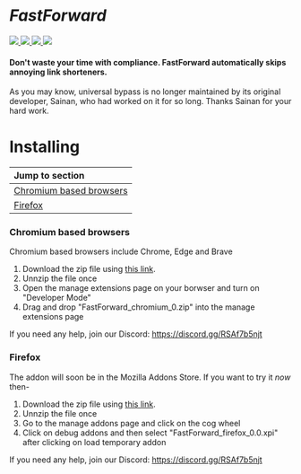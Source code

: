#  *FastForward*
  <a href="https://github.com/FastForwardTeam/FastForward/blob/main/.github/workflows/main.yml">
  <img src="https://badgen.net/github/checks/FastForwardTeam/FastForward?label=Build" />
  </a>
  <a href="https://discord.gg/RSAf7b5njt">
  <img src="https://badgen.net/badge/icon/discord?icon=discord&label=Fast+Forward" />
  </a>
  <a href="https://nightly.link/FastForwardTeam/FastForward/workflows/main/main/FastForward_chromium.zip">
  <img src="https://img.shields.io/badge/Chromium-Unstable-e77334" />
  </a>
  <a href="https://nightly.link/FastForwardTeam/FastForward/workflows/main/main/FastForward_firefox.zip">
  <img src="https://img.shields.io/badge/Firefox-Unstable-e77334" />
  </a>
 

#### Don't waste your time with compliance. FastForward automatically skips annoying link shorteners.

As you may know, universal bypass is no longer maintained by its original developer, Sainan, who had worked on it for so long. 
Thanks Sainan for your hard work.

# Installing
| Jump to section                                     |
| :-------------                                      |
| [Chromium based browsers](#chromium-based-browsers) |
| [Firefox](#firefox)                                 |


### Chromium based browsers

Chromium based browsers include Chrome, Edge and Brave 

1) Download the zip file using [this link](https://nightly.link/FastForwardTeam/FastForward/workflows/main/main/FastForward_chromium.zip).
3) Unnzip the file once
4) Open the manage extensions page on your borwser and turn on "Developer Mode"
5) Drag and drop "FastForward_chromium_0.zip" into the manage extensions page

If you need any help, join our Discord: https://discord.gg/RSAf7b5njt

### Firefox
The addon will soon be in the Mozilla Addons Store. If you want to try it *now* then-
1) Download the zip file using [this link](https://nightly.link/FastForwardTeam/FastForward/workflows/main/main/FastForward_firefox.zip).
2) Unnzip the file once
3) Go to the manage addons page and click on the cog wheel
4) Click on debug addons and then select "FastForward_firefox_0.0.xpi" after clicking on load temporary addon

If you need any help, join our Discord: https://discord.gg/RSAf7b5njt
